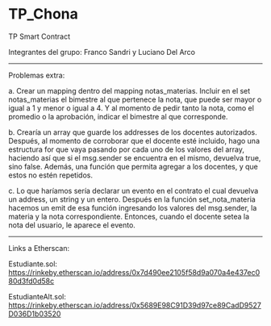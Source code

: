 # TP_Chona
TP Smart Contract

Integrantes del grupo: Franco Sandri y Luciano Del Arco
_________________________________________________________________________________________________________________________________________________________________________

Problemas extra:

a. Crear un mapping dentro del mapping notas_materias. Incluir en el set notas_materias el bimestre al que pertenece la nota, que puede ser mayor o igual a 1 y menor o igual a 4. Y al momento de pedir tanto la nota, como el promedio o la aprobación, indicar el bimestre al que corresponde.

b. Crearía un array que guarde los addresses de los docentes autorizados. Después, al momento de corroborar que el docente esté incluido, hago una estructura for que vaya pasando por cada uno de los valores del array, haciendo así que si el msg.sender se encuentra en el mismo, devuelva true, sino false. Además, una función que permita agregar a los docentes, y que estos no estén repetidos.

c. Lo que haríamos sería declarar un evento en el contrato el cual devuelva un address, un string y un entero. Después en la función set_nota_materia hacemos un emit de esa función ingresando los valores del msg.sender, la materia y la nota correspondiente. Entonces, cuando el docente setea la nota del usuario, le aparece el evento. 
_________________________________________________________________________________________________________________________________________________________________________

Links a Etherscan:

Estudiante.sol: https://rinkeby.etherscan.io/address/0x7d490ee2105f58d9a070a4e437ec080d3fd0d58c

EstudianteAlt.sol: https://rinkeby.etherscan.io/address/0x5689E98C91D39d97ce89CadD9527D036D1b03520

